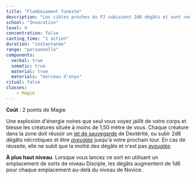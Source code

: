```yaml
---
title: "Flamboiement funeste"
description: "Les cibles proches du PJ subissent 2d6 dégâts et sont <em>aveuglées</em>."
school: "Invocation"
level: 0
concentration: false
casting_time: "1 action"
duration: "instantanée"
range: "personnelle"
components:
  verbal: true
  somatic: true
  material: true
  materials: "morceau d'onyx"
ritual: false
classes:
    - Magie
---
```

**Coût** : 2 points de Magie  

Une explosion d'énergie noires que seul vous voyez jaillit de votre corps et blesse les créatures située à moins de 1,50 mètre de vous. Chaque créature dans la zone doit réussir un [jet de sauvegarde](/utiliser-les-caracteristiques/#jets-de-sauvegarde) de Dextérité, ou subir 2d6 dégâts nécrotiques et être [_aveuglée_](/gerer-la-sante-du-personnage/#aveugle) jusqu'à votre prochain tour. En cas de réussite, elle ne subit que la moitié des dégâts et n'est pas [_aveuglée_](/gerer-la-sante-du-personnage/#aveugle).

**À plus haut niveau**. Lorsque vous lancez ce sort en utilisant un emplacement de sorts de niveau Disciple, les dégâts augmentent de 1d6 pour chaque emplacement au-delà du niveau de Novice.
